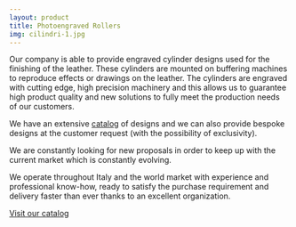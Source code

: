 ```yaml
---
layout: product
title: Photoengraved Rollers
img: cilindri-1.jpg
---
```


Our company is able to provide engraved cylinder designs used for the finishing of the leather. These cylinders are mounted on buffering machines to reproduce effects or drawings on the leather. The cylinders are engraved with cutting edge, high precision machinery and this allows us to guarantee high product quality and new solutions to fully meet the production needs of our customers.

We have an extensive [catalog](cylinders-catalog.html) of designs and we can also provide bespoke designs at the customer request (with the possibility of exclusivity).

We are constantly looking for new proposals in order to keep up with the current market which is constantly evolving.

We operate throughout Italy and the world market with experience and professional know-how, ready to satisfy the purchase requirement and delivery faster than ever thanks to an excellent organization.

<span class="title-xs"><a href="cylinders-catalog.html">Visit our catalog</a></span>
